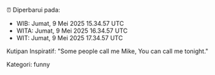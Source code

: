 ⏰ Diperbarui pada:
- WIB: Jumat, 9 Mei 2025 15.34.57 UTC
- WITA: Jumat, 9 Mei 2025 16.34.57 UTC
- WIT: Jumat, 9 Mei 2025 17.34.57 UTC

Kutipan Inspiratif:
"Some people call me Mike, You can call me tonight."


Kategori: funny

